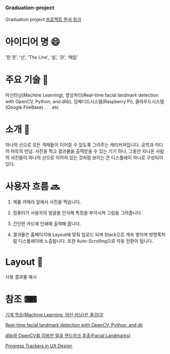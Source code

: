 ### Graduation-project
Graduation project
[프로젝트 문서 링크](https://docs.google.com/document/d/19R2tQt43CT780cEI7F8d9PKHRPtoyHPPrIXmi80Ef2Y/edit)

# 아이디어 명 😄
‘한 붓’, ‘선’, ‘The Line’, ‘실’, ‘끈’, ‘매듭’

# 주요 기술 🤟
머신러닝(Machine Learning), 영상처리(Real-time facial landmark detection with OpenCV, Python, and dlib), 임베디드시스템(Raspberry Pi), 클라우드시스템(Google FireBase) . . . etc

# 소개 📖
하나의 선으로 모든 객채들이 이어질 수 있도록 그려주는 캐리커쳐입니다. 공학과 미디어 아트의 만남. 사진을 찍고 결과물을 출력받을 수 있는 기기 하나, 그동안 지나온 사람의 사진들이 하나의 선으로 이어져 있는 것처럼 보이는 큰 디스플레이 하나로 구성되어 있다. 

# 사용자 흐름 🔜
1. 제품 카메라 앞에서 사진을 찍습니다.

2. 컴퓨터가 사용자의 얼굴을 인식해 특징을 부각시켜 그림을 그려줍니다.

3. 간단한 카드에 인쇄해 출력해 줍니다.

4. 결과물은 홈페이지에 Layout에 맞춰  업로드 되며 Stack으로 계속 쌓이며 방명록처럼 디스플레이에 노출됩니다. 또한 Auto-Scrolling으로 자동 전환이 됩니다.

# Layout 🔴

 사용 결과물 예시


# 참조 ⌨
[기계 학습(Machine Learning, 머신 러닝)은 즐겁다!](https://medium.com/@jongdae.lim/%EA%B8%B0%EA%B3%84-%ED%95%99%EC%8A%B5-machine-learning-%EC%9D%80-%EC%A6%90%EA%B2%81%EB%8B%A4-part-4-63ed781eee3c)

[Real-time facial landmark detection with OpenCV, Python, and dli](https://www.pyimagesearch.com/2017/04/17/real-time-facial-landmark-detection-opencv-python-dlib/)

[dlib와 OpenCV를 이용한 얼굴 랜드마크 추출(Facial Landmarks)](https://ultrakid.tistory.com/2?category=842453)

[Progress Trackers in UX Design](https://uxplanet.org/progress-trackers-in-ux-design-4319cef1c600)

